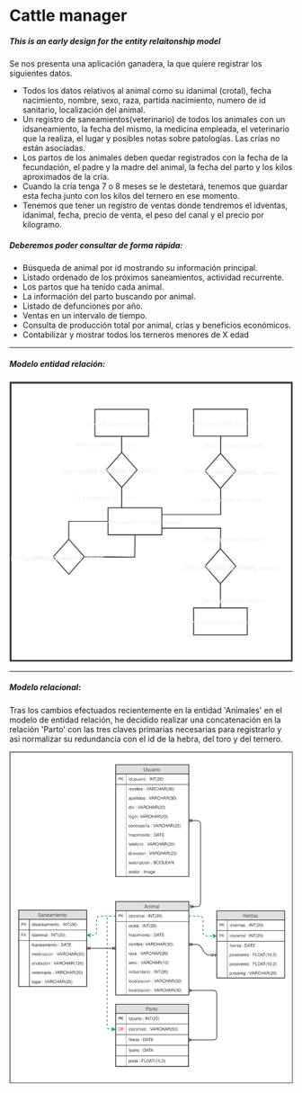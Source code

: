 # Cattle manager

##### This is an early design for the entity relaitonship model

Se nos presenta una aplicación ganadera, la que quiere registrar los siguientes datos.

  - Todos los datos relativos al animal como su idanimal (crotal), fecha nacimiento, nombre, sexo, raza, partida nacimiento, numero de id sanitario, localización del animal.
  - Un registro de saneamientos(veterinario) de todos los animales con un idsaneamiento, la fecha del mismo, la medicina empleada, el veterinario que la realiza, el lugar y posibles notas sobre patologías. Las crías no están asociadas.
  - Los partos de los animales deben quedar registrados con la fecha de la fecundación, el padre y la madre del animal, la fecha del parto y los kilos aproximados de la cría.
  - Cuando la cría tenga 7 o 8 meses se le destetará, tenemos que guardar esta fecha junto con los kilos del ternero en ese momento.
  - Tenemos que tener un registro de ventas donde tendremos el idventas, idanimal, fecha, precio de venta, el peso del canal y el precio por kilogramo.

##### Deberemos poder consultar de forma rápida:

  - Búsqueda de animal por id mostrando su información principal.
  - Listado ordenado de los próximos saneamientos, actividad recurrente.
  - Los partos que ha tenido cada animal.
  - La información del parto buscando por animal.
  - Listado de defunciones por año.
  - Ventas en un intervalo de tiempo.
  - Consulta de producción total por animal, crías y beneficios económicos.
  - Contabilizar y mostrar todos los terneros menores de X edad

______

##### Modelo entidad relación:
![Entity relationship](/diagram/entity-relationship-1.svg)

______

##### Modelo relacional:

Tras los cambios efectuados recientemente en la entidad 'Animales' en el modelo de entidad relación, he decidido realizar una concatenación en la relación 'Parto' con las tres claves primarias necesarias para registrarlo y así normalizar su redundancia con el id de la hebra, del toro y del ternero.   

![Relationship model](/diagram/relationship-model.svg)
